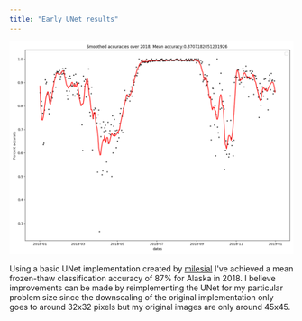 ```yaml
---
title: "Early UNet results"
---
```

![Results](/../assets/images/accuracyplot.png)

Using a basic UNet implementation created by [milesial](https://github.com/milesial/Pytorch-UNet) I've achieved a mean frozen-thaw classification accuracy of 87% for Alaska in 2018. I believe improvements can be made by reimplementing the UNet for my particular problem size since the downscaling of the original implementation only goes to around 32x32 pixels but my original images are only around 45x45. 
